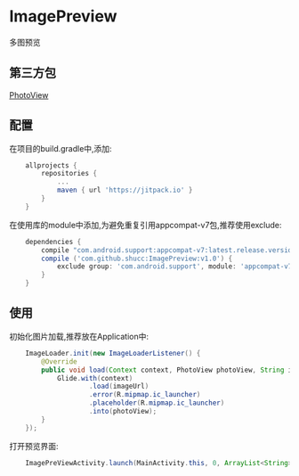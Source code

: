 # ImagePreview

多图预览

## 第三方包
[PhotoView](https://github.com/chrisbanes/PhotoView)

## 配置

在项目的build.gradle中,添加:

```groovy
	allprojects {
		repositories {
			...
			maven { url 'https://jitpack.io' }
		}
	}
```
在使用库的module中添加,为避免重复引用appcompat-v7包,推荐使用exclude:
```groovy
    dependencies {
        compile "com.android.support:appcompat-v7:latest.release.version"
        compile ('com.github.shucc:ImagePreview:v1.0') {
            exclude group: 'com.android.support', module: 'appcompat-v7'
        }
    }
```

## 使用

初始化图片加载,推荐放在Application中:
```java
    ImageLoader.init(new ImageLoaderListener() {
        @Override
        public void load(Context context, PhotoView photoView, String imageUrl) {
            Glide.with(context)
                    .load(imageUrl)
                    .error(R.mipmap.ic_launcher)
                    .placeholder(R.mipmap.ic_launcher)
                    .into(photoView);
        }
    });
```
打开预览界面:
```java
    ImagePreViewActivity.launch(MainActivity.this, 0, ArrayList<String> imageList);
```